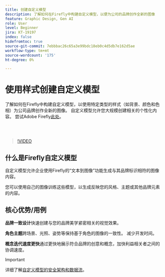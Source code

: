 ```yaml
---
title: 创建自定义模型
description: 了解如何在Firefly中构建自定义模型，以便为公司的品牌创作全新的图像
feature: Graphic Design, Gen AI
role: User
level: Beginner
jira: KT-19197
index: false
hidefromtoc: true
source-git-commit: 7ebbbac26c65a3e99bdc18eb0c4d5db7e162d5ae
workflow-type: tm+mt
source-wordcount: '175'
ht-degree: 0%

---
```


# 使用样式创建自定义模型

了解如何在Firefly中构建自定义模型，以使用特定类型的样式（如背景、颜色和色相）为公司品牌创作全新的图像。 自定义模型允许您大规模创建相关的个性化内容。 尝试Adobe Firefly[此处](https://firefly.adobe.com/)。

<br> 

>[!VIDEO](https://video.tv.adobe.com/v/3474941?quality=12&learn=on&hidetitle=true&captions=chi_hans)

## 什么是Firefly自定义模型

自定义模型允许企业使用Firefly的“文本到图像”功能生成与其品牌标识相符的图像内容。

您可以使用自己的图像训练这些模型，以生成反映您的风格、主题或其他品牌元素的内容。

## 核心优势/用例

**品牌一致设计**&#x200B;快速创建与您的品牌美学紧密相关的视觉效果。

**角色主题**&#x200B;跨场景、光照、姿势等保持基于角色的图像的一致性。 减少开发时间。

**概念迭代速度更快**&#x200B;通过更快地展示符合品牌的创意和概念，加快利益相关者之间的协调速度。

>[!IMPORTANT]
>
>详细了解[自定义模型的安全架构和数据流](https://www.adobe.com/content/dam/cc/en/trust-center/ungated/whitepapers/creative-cloud/adobe-firefly-custom-models-security-fact-sheet.pdf)。